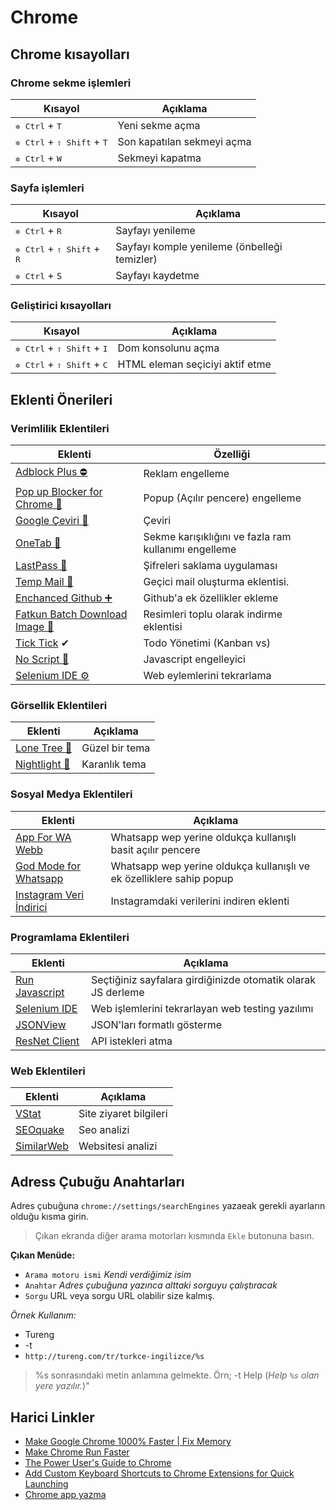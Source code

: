 # Chrome <!-- omit in toc -->

## Chrome kısayolları

### Chrome sekme işlemleri

| Kısayol                                               | Açıklama                   |
| ----------------------------------------------------- | -------------------------- |
| <kbd>✲ Ctrl</kbd> + <kbd>T</kbd>                      | Yeni sekme açma            |
| <kbd>✲ Ctrl</kbd> + <kbd>⇧ Shift</kbd> + <kbd>T</kbd> | Son kapatılan sekmeyi açma |
| <kbd>✲ Ctrl</kbd> + <kbd>W</kbd>                      | Sekmeyi kapatma            |

### Sayfa işlemleri

| Kısayol                                               | Açıklama                                     |
| ----------------------------------------------------- | -------------------------------------------- |
| <kbd>✲ Ctrl</kbd> + <kbd>R</kbd>                      | Sayfayı yenileme                             |
| <kbd>✲ Ctrl</kbd> + <kbd>⇧ Shift</kbd> + <kbd>R</kbd> | Sayfayı komple yenileme (önbelleği temizler) |
| <kbd>✲ Ctrl</kbd> + `S`                               | Sayfayı kaydetme                             |

### Geliştirici kısayolları

| Kısayol                                               | Açıklama                        |
| ----------------------------------------------------- | ------------------------------- |
| <kbd>✲ Ctrl</kbd> + <kbd>⇧ Shift</kbd> + <kbd>I</kbd> | Dom konsolunu açma              |
| <kbd>✲ Ctrl</kbd> + <kbd>⇧ Shift</kbd> + <kbd>C</kbd> | HTML eleman seçiciyi aktif etme |

## Eklenti Önerileri

### Verimlilik Eklentileri

| Eklenti                                                                                                                                      | Özelliği                                             |
| -------------------------------------------------------------------------------------------------------------------------------------------- | ---------------------------------------------------- |
| [Adblock Plus ⛔][adblock plus]                                                                                                               | Reklam engelleme                                     |
| [Pop up Blocker for Chrome 🚫][pop up blocker for chrome]                                                                                    | Popup (Açılır pencere) engelleme                     |
| [Google Çeviri 🔣][google çeviri]                                                                                                            | Çeviri                                               |
| [OneTab 🚀][onetab]                                                                                                                          | Sekme karışıklığını ve fazla ram kullanımı engelleme |
| [LastPass 🔐](https://www.lastpass.com/)                                                                                                     | Şifreleri saklama  uygulaması                        |
| [Temp Mail 💌][temp mail]                                                                                                                    | Geçici mail oluşturma eklentisi.                     |
| [Enchanced Github ➕](https://chrome.google.com/webstore/detail/enhanced-github/anlikcnbgdeidpacdbdljnabclhahhmd)                             | Github'a ek özellikler ekleme                        |
| [Fatkun Batch Download Image 🌟](https://chrome.google.com/webstore/detail/fatkun-batch-download-ima/nnjjahlikiabnchcpehcpkdeckfgnohf?hl=en) | Resimleri toplu olarak indirme eklentisi             |
| [Tick Tick](https://ticktick.com/) ✔                                                                                                         | Todo Yönetimi (Kanban vs)                            |
| [No Script 🛑][no script]                                                                                                                    | Javascript engelleyici                               |
| [Selenium IDE ⚙][selenium ide]                                                                                                               | Web eylemlerini tekrarlama                           |

### Görsellik Eklentileri

| Eklenti                                                                                              | Açıklama       |
| ---------------------------------------------------------------------------------------------------- | -------------- |
| [Lone Tree 🎄](https://chrome.google.com/webstore/detail/lone-tree/gdcbilggakcddojcadnfeckbpoomdmii) | Güzel bir tema |
| [Nightlight 🌙][nightlight]                                                                          | Karanlık tema  |

### Sosyal Medya Eklentileri

| Eklenti                                                                                                                         | Açıklama                                                             |
| ------------------------------------------------------------------------------------------------------------------------------- | -------------------------------------------------------------------- |
| [App For WA Webb](https://chrome.google.com/webstore/detail/app-for-wa-web/bpocngoedbjmnmkngoohaccdmidcjjhm?hl=en)              | Whatsapp wep yerine oldukça kullanışlı basit açılır pencere          |
| [God Mode for Whatsapp](https://chrome.google.com/webstore/detail/god-mode-for-whatsapp/cgdfebhnckdgckcjhidjnochmahdohad)       | Whatsapp wep yerine oldukça kullanışlı ve ek özelliklere sahip popup |
| [Instagram Veri İndirici](https://chrome.google.com/webstore/detail/batch-media-saver-from-in/plmnmnpijgncjompjiccojbccinacefh) | Instagramdaki verilerini indiren eklenti                             |

### Programlama Eklentileri

| Eklenti                                                                                                                     | Açıklama                                                     |
| --------------------------------------------------------------------------------------------------------------------------- | ------------------------------------------------------------ |
| [Run Javascript](https://chrome.google.com/webstore/detail/run-javascript/lmilalhkkdhfieeienjbiicclobibjao)                 | Seçtiğiniz sayfalara girdiğinizde otomatik olarak JS derleme |
| [Selenium IDE](https://chrome.google.com/webstore/detail/selenium-ide/mooikfkahbdckldjjndioackbalphokd)                     | Web işlemlerini tekrarlayan web testing yazılımı             |
| [JSONView](https://chrome.google.com/webstore/detail/jsonview/chklaanhfefbnpoihckbnefhakgolnmc?hl=en)                       | JSON'ları formatlı gösterme                                  |
| [ResNet Client](https://chrome.google.com/webstore/detail/restlet-client-rest-api-t/aejoelaoggembcahagimdiliamlcdmfm?hl=en) | API istekleri atma                                           |

### Web Eklentileri

| Eklenti      | Açıklama               |
| ------------ | ---------------------- |
| [VStat]      | Site ziyaret bilgileri |
| [SEOquake]   | Seo analizi            |
| [SimilarWeb] | Websitesi analizi      |

## Adress Çubuğu Anahtarları

Adres çubuğuna `chrome://settings/searchEngines` yazaeak gerekli ayarların olduğu kısma girin.

> Çıkan ekranda diğer arama motorları kısmında `Ekle` butonuna basın.

**Çıkan Menüde:**

- `Arama motoru ismi` _Kendi verdiğimiz isim_
- `Anahtar` _Adres çubuğuna yazınca alttaki sorguyu çalıştıracak_
- `Sorgu` URL veya sorgu URL olabilir size kalmış.

_Örnek Kullanım:_

- Tureng
- -t
- `http://tureng.com/tr/turkce-ingilizce/%s`

> %s sonrasındaki metin anlamına gelmekte. Örn; -t Help (_Help `%s` olan yere yazılır._)"

## Harici Linkler

- [Make Google Chrome 1000% Faster | Fix Memory](https://www.youtube.com/watch?v=6pjDn3m4rsU&list=PL1m1AtfGwsxmeK4bsX9IvcVS8jRvj0cly&index=2&t=0s)
- [Make Chrome Run Faster](https://www.techspot.com/article/1193-chrome-performance-memory-tweaks/)
- [The Power User's Guide to Chrome](https://lifehacker.com/the-power-users-guide-to-google-chrome-5045904)
- [Add Custom Keyboard Shortcuts to Chrome Extensions for Quick Launching](https://lifehacker.com/add-custom-keyboard-shortcuts-to-chrome-extensions-for-1595322121)
- [Chrome app yazma]

[adblock plus]: https://chrome.google.com/webstore/detail/adblock-plus/cfhdojbkjhnklbpkdaibdccddilifddb
[pop up blocker for chrome]: https://chrome.google.com/webstore/detail/pop-up-blocker-for-chrome/bkkbcggnhapdmkeljlodobbkopceiche
[google çeviri]: https://chrome.google.com/webstore/detail/google-translate/aapbdbdomjkkjkaonfhkkikfgjllcleb
[onetab]: https://chrome.google.com/webstore/detail/onetab/chphlpgkkbolifaimnlloiipkdnihall?hl=tr
[temp mail]: https://chrome.google.com/webstore/detail/temp-mail-disposable-temp/inojafojbhdpnehkhhfjalgjjobnhomj
[selenium ide]: https://chrome.google.com/webstore/detail/selenium-ide/mooikfkahbdckldjjndioackbalphokd
[no script]: https://chrome.google.com/webstore/detail/noscript/doojmbjmlfjjnbmnoijecmcbfeoakpjm/related?hl=en
[privacy badger]: https://chrome.google.com/webstore/detail/privacy-badger/pkehgijcmpdhfbdbbnkijodmdjhbjlgp?hl=en

<!-- Web programlama -->

[similarweb]: https://chrome.google.com/webstore/detail/similarweb-traffic-rank-w/hoklmmgfnpapgjgcpechhaamimifchmp?hl=en
[seoquake]: https://chrome.google.com/webstore/detail/seoquake/akdgnmcogleenhbclghghlkkdndkjdjc?hl=en
[vstat]: https://chrome.google.com/webstore/detail/vstat-visit-statistics-an/bohliiapbjnbphkefjiakajaimlleoma
[nightlight]: https://chrome.google.com/webstore/detail/night-light/aionebabdognkieabomemdegmjedkked
[one click translate]: https://chrome.google.com/webstore/detail/one-click-translate/anhjddeakbabimdgmonfbnpbainknbfa/related
[chrome app yazma]: https://developers.chrome.com/apps/first_app
